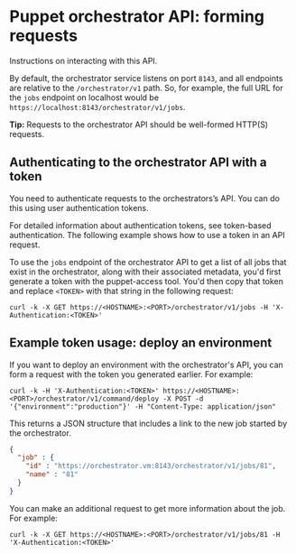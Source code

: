 # Puppet orchestrator API: forming requests

Instructions on interacting with this API.

By default, the orchestrator service listens on port `8143`, and all endpoints are relative to the `/orchestrator/v1` path. So, for example, the full URL for the `jobs` endpoint on localhost would be `https://localhost:8143/orchestrator/v1/jobs`.

**Tip:** Requests to the orchestrator API should be well-formed HTTP\(S\) requests.

## Authenticating to the orchestrator API with a token

You need to authenticate requests to the orchestrators’s API. You can do this using user authentication tokens.

For detailed information about authentication tokens, see token-based authentication. The following example shows how to use a token in an API request.

To use the `jobs` endpoint of the orchestrator API to get a list of all jobs that exist in the orchestrator, along with their associated metadata, you'd first generate a token with the puppet-access tool. You'd then copy that token and replace `<TOKEN>` with that string in the following request:

```
curl -k -X GET https://<HOSTNAME>:<PORT>/orchestrator/v1/jobs -H 'X-Authentication:<TOKEN>'
```

## Example token usage: deploy an environment

If you want to deploy an environment with the orchestrator's API, you can form a request with the token you generated earlier. For example:

```
curl -k -H 'X-Authentication:<TOKEN>' https://<HOSTNAME>:<PORT>/orchestrator/v1/command/deploy -X POST -d '{"environment":"production"}' -H "Content-Type: application/json"
```

This returns a JSON structure that includes a link to the new job started by the orchestrator.

```json
{
  "job" : {
    "id" : "https://orchestrator.vm:8143/orchestrator/v1/jobs/81",
    "name" : "81"
  }
}
```

You can make an additional request to get more information about the job. For example:

```
curl -k -X GET https://<HOSTNAME>:<PORT>/orchestrator/v1/jobs/81 -H 'X-Authentication:<TOKEN>'
```

